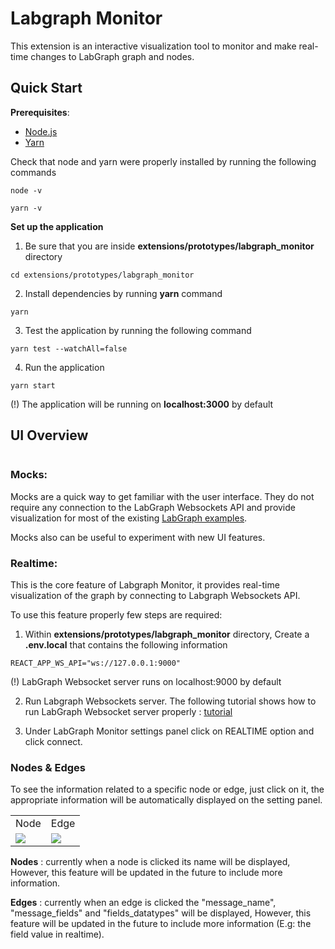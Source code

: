 # Labgraph Monitor

This extension is an interactive visualization tool to monitor and make real-time changes to LabGraph graph and nodes.

## Quick Start

**Prerequisites**:

-   [Node.js](https://nodejs.org/en/)
-   [Yarn](https://classic.yarnpkg.com/lang/en/docs/install)

Check that node and yarn were properly installed by running the following commands

```
node -v
```

```
yarn -v
```

**Set up the application**

1. Be sure that you are inside **extensions/prototypes/labgraph_monitor** directory

```
cd extensions/prototypes/labgraph_monitor
```

2. Install dependencies by running **yarn** command

```
yarn
```

3. Test the application by running the following command

```
yarn test --watchAll=false
```

4. Run the application

```
yarn start
```

(!) The application will be running on **localhost:3000** by default

## UI Overview

<image src="https://i.ibb.co/nBn4mv9/main-screen-frame.png" alt=""/>

### Mocks:

Mocks are a quick way to get familiar with the user interface. They do not require any connection to the LabGraph Websockets API and provide visualization for most of the existing [LabGraph examples](https://github.com/facebookresearch/labgraph/tree/main/labgraph/examples).

Mocks also can be useful to experiment with new UI features.

### Realtime:

This is the core feature of Labgraph Monitor, it provides real-time visualization of the graph by connecting to Labgraph Websockets API.

To use this feature properly few steps are required:

1. Within **extensions/prototypes/labgraph_monitor** directory, Create a **.env.local** that contains the following information

```
REACT_APP_WS_API="ws://127.0.0.1:9000"
```

(!) LabGraph Websocket server runs on localhost:9000 by default

2. Run Labgraph Websockets server. The following tutorial shows how to run LabGraph Websocket server properly : [tutorial](https://github.com/facebookresearch/labgraph/pull/58/files#diff-247005c77570899ce53f81a83b2a5fe6e7535616cc96564d67378fe7f73dac49)

3. Under LabGraph Monitor settings panel click on REALTIME option and click connect.

### Nodes & Edges

To see the information related to a specific node or edge, just click on it, the appropriate information will be automatically displayed on the setting panel.

<table>
  <tr>
    <td>Node</td>
     <td>Edge</td>
  </tr>
  <tr>
    <td><img src="https://i.ibb.co/MnB045Z/node-frame.png"></td>
    <td><img src="https://i.ibb.co/jkJgScf/edge-frame.png"></td>
  </tr>
 </table>

**Nodes** : currently when a node is clicked its name will be displayed, However, this feature will be updated in the future to include more information.

**Edges** : currently when an edge is clicked the "message_name", "message_fields" and "fields_datatypes" will be displayed, However, this feature will be updated in the future to include more information (E.g: the field value in realtime).
